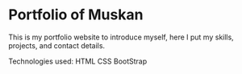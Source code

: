 # Portfolio of Muskan

This is my portfolio website to introduce myself, here I put my skills, projects, and contact details.

Technologies used:
 HTML
 CSS
 BootStrap
 
